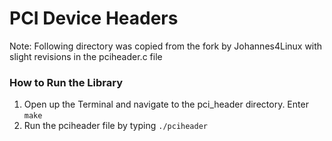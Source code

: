 # PCI Device Headers

Note: Following directory was copied from the fork by Johannes4Linux with slight revisions in the pciheader.c file

### How to Run the Library

1. Open up the Terminal and navigate to the pci_header directory. Enter `make`
2. Run the pciheader file by typing `./pciheader`
